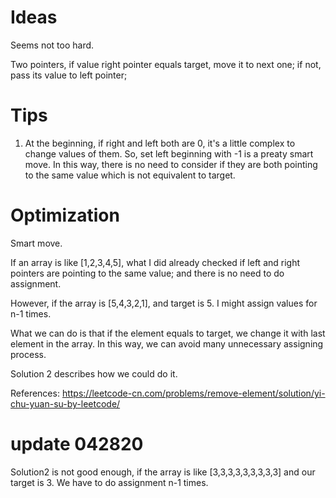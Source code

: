 # Ideas

Seems not too hard.

Two pointers, if value right pointer equals target, move it to next one; if not, pass its value to left pointer;

# Tips

1. At the beginning, if right and left both are 0, it's a little complex to change values of them. So, set left beginning with -1 is a preaty smart move. In this way, there is no need to consider if they are both pointing to the same value which is not equivalent to target.

# Optimization

Smart move. 

If an array is like [1,2,3,4,5], what I did already checked if left and right pointers are pointing to the same value; and there is no need to do assignment.

However, if the array is [5,4,3,2,1], and target is 5. I might assign values for n-1 times.

What we can do is that if the element equals to target, we change it with last element in the array. In this way, we can avoid many unnecessary assigning process. 

Solution 2 describes how we could do it. 

References: https://leetcode-cn.com/problems/remove-element/solution/yi-chu-yuan-su-by-leetcode/

# update 042820

Solution2 is not good enough, if the array is like [3,3,3,3,3,3,3,3,3] and our target is 3. We have to do assignment n-1 times.
